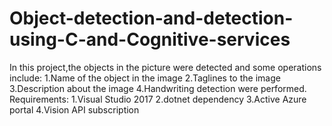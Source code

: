 # Object-detection-and-detection-using-C-and-Cognitive-services
In this project,the objects in the picture were detected and some operations include:
1.Name of the object in the image
2.Taglines to the image
3.Description about the image
4.Handwriting detection
were performed.
Requirements:
1.Visual Studio 2017
2.dotnet dependency
3.Active Azure portal
4.Vision API subscription
